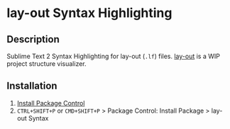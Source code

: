 # lay-out Syntax Highlighting

## Description
Sublime Text 2 Syntax Highlighting for lay-out (`.lf`) files.
[lay-out](https://github.com/CREEATION/lay-out/) is a WIP project structure visualizer.

## Installation
1. [Install Package Control](https://packagecontrol.io/)
2. `CTRL+SHIFT+P` or `CMD+SHIFT+P` > Package Control: Install Package > lay-out Syntax
